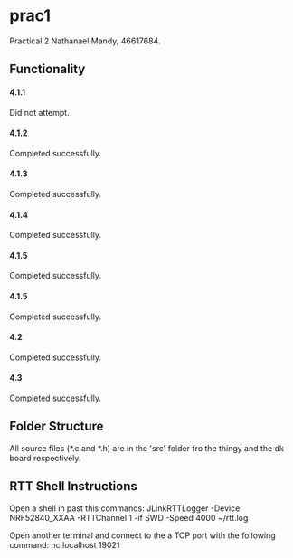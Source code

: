 # prac1

Practical 2
Nathanael Mandy, 46617684.

## Functionality

#### 4.1.1
Did not attempt.

#### 4.1.2
Completed successfully.

#### 4.1.3
Completed successfully.

#### 4.1.4
Completed successfully.

#### 4.1.5
Completed successfully.

#### 4.1.5
Completed successfully.

#### 4.2
Completed successfully.

#### 4.3
Completed successfully.


## Folder Structure
All source files (*.c and *.h) are in the 'src' folder fro the thingy and the dk board respectively.

## RTT Shell Instructions
Open a shell in past this commands:
JLinkRTTLogger -Device NRF52840_XXAA -RTTChannel 1 -if SWD -Speed 4000 ~/rtt.log

Open another terminal and connect to the a TCP port with the following command:
nc localhost 19021